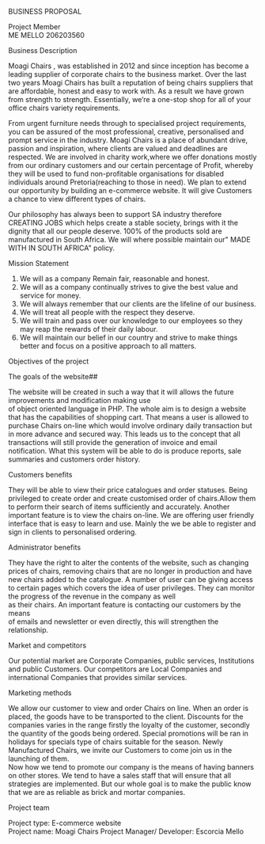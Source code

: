 BUSINESS PROPOSAL		
	
Project Member	
 ME MELLO	206203560	
	
Business Description	

 Moagi  Chairs , was established in 2012 and since inception has become a leading supplier of corporate chairs to the business market. 
 Over the last two years Moagi Chairs has built a reputation of being chairs suppliers that are affordable, honest and easy to work with.
 As a result we have grown from strength to strength.
Essentially, we’re a one-stop shop for all of your office chairs variety requirements. 

From urgent furniture needs through to specialised project requirements, you can be assured of the most professional,
 creative, personalised and prompt service in the industry.
 Moagi Chairs is a place of abundant drive, passion and inspiration, where clients are valued and deadlines are respected. 
 We are involved in charity work,where we offer donations  mostly from our ordinary customers and our certain percentage of Profit, 
 whereby they will be used to fund non-profitable organisations for disabled individuals around Pretoria(reaching to those in need).
 We plan to extend our opportunity by building an e-commerce  website. 
 It will give Customers a chance to view different types of chairs.

 Our philosophy has always been to support SA industry therefore CREATING JOBS which helps create a stable society, 
  brings with it the dignity that all our people deserve.
  100% of the products sold are manufactured in South Africa.
  We will where possible maintain our" MADE WITH IN SOUTH AFRICA" policy.
  
Mission Statement 

 1. We will as a company Remain fair, reasonable and honest.
 2. We will as a company continually strives to give the best value and service for money.
 3. We will always remember that our clients are the lifeline of our business.
 4. We will treat all people with the respect they deserve.
 5. We will train and pass over our knowledge to our employees so they may reap the rewards of their daily labour.
 6. We will maintain our belief in our country and strive to make things better and focus on a positive approach to all matters.	
		

		
Objectives of the project	
		
The goals of the website##		
		
The website will be created in such a way that it will allows the future improvements and modification making use		
of object oriented language in PHP. The whole aim is to design a website that has the capabilities of shopping cart.
That means a user is allowed to purchase Chairs on-line which would involve ordinary daily transaction but in more advance and secured way.
This leads us to the concept that all transactions will still provide the generation of invoice and email notification. 
What this system will be able to do is produce reports, sale summaries and customers order history.		
		
Customers benefits		
		
They will be able to view their price catalogues and order statuses. Being privileged to create order and create 
customised order of chairs.Allow them to perform their search of items sufficiently and accurately. 
Another important feature is to view the chairs on-line. We are offering user friendly interface that is easy to learn and use. 
Mainly the we be able to register and sign in clients to personalised ordering.		
		
Administrator benefits		
		
They have the right to alter the contents of the website, such as changing prices of chairs, removing chairs that are no longer in production
and have new chairs added to the catalogue. A number of user can be giving access		
to certain pages which covers the idea of user privileges. They can monitor the progress of the revenue in the company as well		
as their chairs. An important feature is contacting our customers by the means		
of emails and newsletter or even directly, this will strengthen the relationship.		
		
Market and competitors		
		
Our potential market are Corporate Companies, public services, Institutions and public Customers.
 Our competitors are Local Companies and international Companies that provides similar services.		
		
Marketing methods	
		
We allow our customer to view and order Chairs on line. When an order is placed, the goods have to be transported to the client.
Discounts for the companies varies in the range firstly the loyalty of the customer, secondly the quantity of the goods being ordered.
Special promotions will be ran in holidays for specials type of chairs suitable for the season.
Newly Manufactured Chairs, we invite our Customers to come join us in the launching of them.  		
 Now how we tend to promote our company is the means of having banners on other stores.
 We tend to have a sales staff that will ensure that all strategies are implemented.
 But our whole goal is to make the public know that we are as reliable as brick and mortar companies. 		
		
Project team		
		
Project type: E-commerce website		
Project name: Moagi Chairs
Project Manager/ Developer: Escorcia Mello	
			
		

